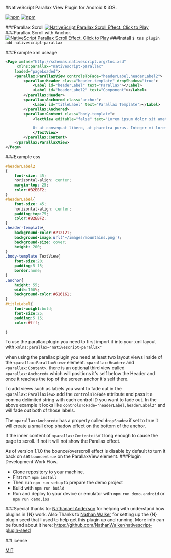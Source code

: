 #NativeScript Parallax View Plugin for Android & iOS.

[![npm](https://img.shields.io/npm/v/nativescript-parallax.svg)](https://www.npmjs.com/package/nativescript-parallax)
[![npm](https://img.shields.io/npm/dt/nativescript-parallax.svg?label=npm%20downloads)](https://www.npmjs.com/package/nativescript-parallax)

###Parallax Scroll
[![NativeScript Parallax Scroll Effect. Click to Play](https://img.youtube.com/vi/sR_Ku7dsm2c/0.jpg)](https://www.youtube.com/embed/sR_Ku7dsm2c)
###Parallax Scroll with Anchor.
[![NativeScript Parallax Scroll Effect. Click to Play](https://img.youtube.com/vi/uQsZr7PyGSM/0.jpg)](https://www.youtube.com/embed/uQsZr7PyGSM)
###Install
`$ tns plugin add nativescript-parallax`

###Example xml useage

```xml
<Page xmlns="http://schemas.nativescript.org/tns.xsd"
	 xmlns:parallax="nativescript-parallax"
	loaded="pageLoaded">
  	<parallax:ParallaxView controlsToFade="headerLabel,headerLabel2">
		<parallax:Header class="header-template" dropShadow="true">
			<Label id="headerLabel" text="Parallax"></Label>
			<Label id="headerLabel2" text="Component"></Label>
		</parallax:Header>
		<parallax:Anchored class="anchor">
			<Label id="titleLabel" text="Parallax Template"></Label>
		</parallax:Anchored>
		<parallax:Content class="body-template">
			<TextView editable="false" text="Lorem ipsum dolor sit amet, consectetur adipiscing elit. Ut scelerisque, est in viverra vehicula, enim lacus fermentum mi, vel tincidunt libero diam quis nulla. In sem tellus, eleifend quis egestas at, ultricies a neque. Cras facilisis lacinia velit ut lacinia. Phasellus fermentum libero et est ultricies venenatis sit amet ac lectus. Curabitur faucibus nisi id tellus vehicula luctus. Class aptent taciti sociosqu ad litora torquent per conubia nostra, per inceptos himenaeos. Nunc condimentum est id nibh volutpat tempor. Phasellus sodales velit vel dui feugiat, eget tincidunt tortor sollicitudin. Donec nec risus in purus interdum eleifend. Praesent placerat urna aliquet orci suscipit laoreet. In ac purus nec sapien rhoncus egestas.

			Ut at consequat libero, at pharetra purus. Integer mi lorem, luctus eget porttitor vitae, pharetra et urna. Morbi et euismod lacus. Vestibulum a massa odio. Aenean at neque hendrerit, consequat sem et, congue mi. Sed egestas, ante feugiat lacinia tempus, lacus lorem laoreet magna, a hendrerit augue leo vitae risus. Integer ornare odio nec libero elementum malesuada. Cras sem sapien, aliquet eget nibh molestie, finibus dictum augue. Nulla mi metus, finibus id arcu nec, molestie venenatis libero. Morbi a pharetra odio. Maecenas viverra, quam at sollicitudin sodales, diam purus lacinia dolor, vitae scelerisque erat mi nec nibh. Quisque egestas et nunc in pharetra. Sed vitae tincidunt justo, dictum tincidunt nisi. Quisque tempus dolor urna, et mattis velit porta vitae.">
			</TextView>
		</parallax:Content>
	</parallax:ParallaxView>
</Page>

```
###Example css
```css
#headerLabel2
{
	font-size: 45;
	horizontal-align: center;
	margin-top:-25;
	color:#B2EBF2;
}
#headerLabel{
	font-size: 45;
	horizontal-align: center;
	padding-top:75;
	color:#B2EBF2;
}
.header-template{
	background-color:#212121;
	background-image:url('~/images/mountains.png');
	background-size: cover;
	height: 200;
}
.body-template TextView{
	font-size:20;
	padding:5 15;
	border:none;
}
.anchor{
	height: 55;
	width:100%;
	background-color:#616161;
}
#titleLabel{
	font-weight:bold;
	font-size:25;
	padding:5 15;
	color:#fff;

}
```
To use the parallax plugin you need to first import it into your xml layout with  `xmlns:parallax="nativescript-parallax"`

when using the parallax plugin you need at least two layout views inside of the ``<parallax:ParallaxView>`` element. ``<parallax:Header>`` and ``<parallax:Content>``. there is an optional third view called
``<parallax:Anchored>`` which will positions it's self below the Header and once it reaches the top of the screen anchor it's self there.

To add views such as labels you want to fade out in the ``<parallax:Parallaxiew>`` add the ``controlsToFade`` attribute and pass it a comma delimited string with each control ID you want to fade out. In the above example it looks like ``controlsToFade="headerLabel,headerLabel2"`` and will fade out both of those labels.

The ``<parallax:Anchored>`` has a property called `dropShadow` if set to true it will create a small drop shadow effect on the bottom of the anchor.

If the inner content of ``<parallax:Content>`` isn't long enough to cause the page to scroll. If not it will not show the Parallax effect.

As of version 1.1.0 the bounce/overscroll effect is disable by default to turn it back on set `bounce=true` on the ParallaxView element.
###Plugin Development Work Flow.

* Clone repository to your machine.
* First run `npm install`
* Then run `npm run setup` to prepare the demo project
* Build with `npm run build`
* Run and deploy to your device or emulator with `npm run demo.android` or `npm run demo.ios`


###Special thanks to:
 [Nathanael Anderson](https://github.com/NathanaelA) for helping with understand how plugins in {N} work.
 Also Thanks to [Nathan Walker](https://github.com/NathanWalker) for setting up the {N} plugin seed that I used to help get this plugin up and running. More info can be found about it here:
https://github.com/NathanWalker/nativescript-plugin-seed

##License

[MIT](/LICENSE)
